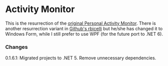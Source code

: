 # Activity Monitor

This is the resurrection of the [original Personal Activity Monitor](https://archive.codeplex.com/?p=activitymonitor). There is another resurrection 
variant in [Github's rbicelli](https://github.com/rbicelli/ActivityMonitor) but he/she has changed it to Windows Form, while I still prefer to use
WPF (for the future port to .NET 6).

### Changes

0.1.6.1: Migrated projects to .NET 5. Remove unnecessary dependencies.